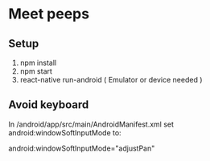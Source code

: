 # Meet peeps

## Setup
1. npm install
2. npm start
3. react-native run-android ( Emulator or device needed )

## Avoid keyboard 
In /android/app/src/main/AndroidManifest.xml set android:windowSoftInputMode to:

android:windowSoftInputMode="adjustPan"

